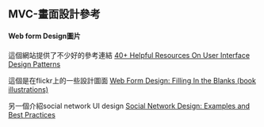 MVC-畫面設計參考
--------


#### Web form Design圖片

這個網站提供了不少好的參考連結
[40+ Helpful Resources On User Interface Design Patterns](http://www.smashingmagazine.com/2009/06/15/40-helpful-resources-on-user-interface-design-patterns/)

這個是在flickr上的一些設計圖面
[Web Form Design: Filling In the Blanks (book illustrations)](https://www.flickr.com/photos/rosenfeldmedia/sets/72157604272550634/)

另一個介紹social network UI design
[Social Network Design: Examples and Best Practices](http://www.smashingmagazine.com/2009/07/13/social-network-design-examples-and-best-practices/)
